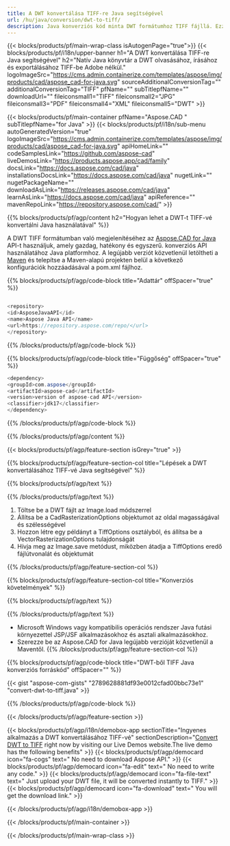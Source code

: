 ```yaml
---
title: A DWT konvertálása TIFF-re Java segítségével 
url: /hu/java/conversion/dwt-to-tiff/ 
description: Java konverziós kód minta DWT formátumhoz TIFF fájllá. Ezzel a példakóddal konvertálhatja a DWT-t TIFF-vé bármely webes vagy asztali Java alapú alkalmazásban.
---
```


{{< blocks/products/pf/main-wrap-class isAutogenPage="true">}}
{{< blocks/products/pf/i18n/upper-banner h1="A DWT konvertálása TIFF-re Java segítségével" h2="Natív Java könyvtár a DWT olvasásához, írásához és exportálásához TIFF-be Adobe nélkül." logoImageSrc="https://cms.admin.containerize.com/templates/aspose/img/products/cad/aspose_cad-for-java.svg" sourceAdditionalConversionTag="" additionalConversionTag="TIFF" pfName="" subTitlepfName="" downloadUrl="" fileiconsmall1="TIFF" fileiconsmall2="JPG" fileiconsmall3="PDF" fileiconsmall4="XML" fileiconsmall5="DWT" >}}

{{< blocks/products/pf/main-container pfName="Aspose.CAD " subTitlepfName="for Java" >}}
{{< blocks/products/pf/i18n/sub-menu autoGeneratedVersion="true" logoImageSrc="https://cms.admin.containerize.com/templates/aspose/img/products/cad/aspose_cad-for-java.svg" apiHomeLink="" codeSamplesLink="https://github.com/aspose-cad" liveDemosLink="https://products.aspose.app/cad/family" docsLink="https://docs.aspose.com/cad/java" installationsDocsLink="https://docs.aspose.com/cad/java" nugetLink="" nugetPackageName="" downloadAsLink="https://releases.aspose.com/cad/java" learnAsLink="https://docs.aspose.com/cad/java" apiReference="" mavenRepoLink="https://repository.aspose.com/cad/" >}}

{{% blocks/products/pf/agp/content h2="Hogyan lehet a DWT-t TIFF-vé konvertálni Java használatával" %}}

A DWT TIFF formátumban való megjelenítéséhez az <a href=https://products.aspose.com/cad/java>Aspose.CAD for Java</a> API-t használjuk, amely gazdag, hatékony és egyszerű. konverziós API használatához Java platformhoz. A legújabb verziót közvetlenül letöltheti a <a href=https://repository.aspose.com/cad/>Maven</a> és telepítse a Maven-alapú projekten belül a következő konfigurációk hozzáadásával a pom.xml fájlhoz.

{{% blocks/products/pf/agp/code-block title="Adattár" offSpacer="true" %}}

```cs

<repository>
<id>AsposeJavaAPI</id>
<name>Aspose Java API</name>
<url>https://repository.aspose.com/repo/</url>
</repository>

```

{{% /blocks/products/pf/agp/code-block %}}

{{% blocks/products/pf/agp/code-block title="Függőség" offSpacer="true" %}}

```cs
<dependency>
<groupId>com.aspose</groupId>
<artifactId>aspose-cad</artifactId>
<version>version of aspose-cad API</version>
<classifier>jdk17</classifier>
</dependency>

```

{{% /blocks/products/pf/agp/code-block %}}

{{% /blocks/products/pf/agp/content %}}

{{< blocks/products/pf/agp/feature-section isGrey="true" >}}

{{% blocks/products/pf/agp/feature-section-col title="Lépések a DWT konvertálásához TIFF-vé Java segítségével" %}}

{{% blocks/products/pf/agp/text %}}

{{% /blocks/products/pf/agp/text %}}

1. Töltse be a DWT fájlt az Image.load módszerrel
1. Állítsa be a CadRasterizationOptions objektumot az oldal magasságával és szélességével
1. Hozzon létre egy példányt a TiffOptions osztályból, és állítsa be a VectorRasterizationOptions tulajdonságát
1. Hívja meg az Image.save metódust, miközben átadja a TiffOptions eredő fájlútvonalát és objektumát

{{% /blocks/products/pf/agp/feature-section-col %}}

{{% blocks/products/pf/agp/feature-section-col title="Konverziós követelmények" %}}

{{% blocks/products/pf/agp/text %}}

{{% /blocks/products/pf/agp/text %}}
- Microsoft Windows vagy kompatibilis operációs rendszer Java futási környezettel JSP/JSF alkalmazásokhoz és asztali alkalmazásokhoz.
- Szerezze be az Aspose.CAD for Java legújabb verzióját közvetlenül a Maventől.
{{% /blocks/products/pf/agp/feature-section-col %}}

{{% blocks/products/pf/agp/code-block title="DWT-ből TIFF Java konverziós forráskód" offSpacer="" %}}

{{< gist "aspose-com-gists" "2789628881df93e0012cfad00bbc73e1" "convert-dwt-to-tiff.java" >}}

{{% /blocks/products/pf/agp/code-block %}}

{{< /blocks/products/pf/agp/feature-section >}}

<!-- aboutfile Starts -->

{{< blocks/products/pf/agp/i18n/demobox-app sectionTitle="Ingyenes alkalmazás a DWT konvertálásához TIFF-vé" sectionDescription="[Convert DWT to TIFF](https://products.aspose.app/cad/conversion/dwt-to-tiff) right now by visiting our Live Demos website.The live demo has the following benefits" >}}
        {{< blocks/products/pf/agp/democard icon="fa-cogs" text=" No need to download Aspose API." >}}
        {{< blocks/products/pf/agp/democard icon="fa-edit" text=" No need to write any code." >}}
        {{< blocks/products/pf/agp/democard icon="fa-file-text" text=" Just upload your DWT file, it will be converted instantly to TIFF." >}}
        {{< blocks/products/pf/agp/democard icon="fa-download" text=" You will get the download link." >}}

   
{{< /blocks/products/pf/agp/i18n/demobox-app >}}

<!-- aboutfile Ends -->

{{< /blocks/products/pf/main-container >}}
    
{{< /blocks/products/pf/main-wrap-class >}}